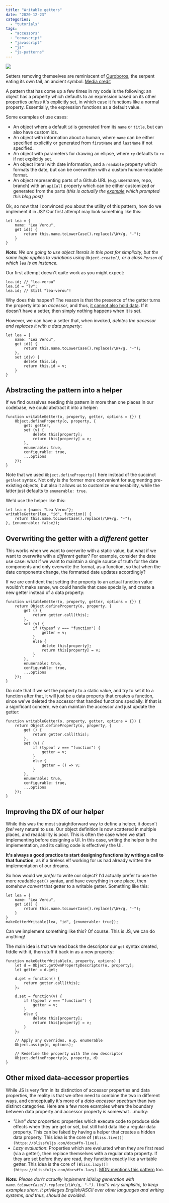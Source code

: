 ```yaml
---
title: "Writable getters"
date: "2020-12-23"
categories: 
  - "tutorials"
tags: 
  - "accessors"
  - "ecmascript"
  - "javascript"
  - "js"
  - "js-patterns"
---
```


![](https://lea.verou.me/wp-content/uploads/2020/12/ouroboros.jpg)

Setters removing themselves are reminiscent of [Ouroboros](https://en.wikipedia.org/wiki/Ouroboros), the serpent eating its own tail, an ancient symbol. [Media credit](https://commons.wikimedia.org/wiki/File:The_serpent_Ouroboros,_from_Cyprianus,_18th_C_Wellcome_L0036620.jpg)

A pattern that has come up a few times in my code is the following: an object has a property which defaults to an expression based on its other properties _unless_ it's explicitly set, in which case it functions like a normal property. Essentially, the expression functions as a default value.

Some examples of use cases:

- An object where a default `id` is generated from its `name` or `title`, but can also have custom ids.
- An object with information about a human, where `name` can be either specified explicitly or generated from `firstName` and `lastName` if not specified.
- An object with parameters for drawing an ellipse, where `ry` defaults to `rx` if not explicitly set.
- An object literal with date information, and a `readable` property which formats the date, but can be overwritten with a custom human-readable format.
- An object representing parts of a Github URL (e.g. username, repo, branch) with an `apiCall` property which can be either customized or generated from the parts _(this is actually the [example](https://github.com/mavoweb/mavo/pull/670#issuecomment-749585736) which prompted this blog post)_

Ok, so now that I convinced you about the utility of this pattern, how do we implement it in JS? Our first attempt may look something like this:

```
let lea = {
	name: "Lea Verou",
	get id() {
		return this.name.toLowerCase().replace(/\W+/g, "-");
	}
}
```

_**Note:** We are going to use object literals in this post for simplicity, but the same logic applies to variations using `Object.create()`, or a class `Person` of which `lea` is an instance._

Our first attempt doesn't quite work as you might expect:

```
lea.id; // "lea-verou"
lea.id = "lv";
lea.id; // Still "lea-verou"!
```

Why does this happen? The reason is that the presence of the getter turns the property into an _accessor_, and thus, [it cannot also hold data](https://developer.mozilla.org/en-US/docs/Web/JavaScript/Reference/Global_Objects/Object/defineProperty#Description:~:text=Property%20descriptors%20present%20in%20objects%20come,two%20flavors%3B%20it%20cannot%20be%20both.). If it doesn't have a setter, then simply nothing happens when it is set.

However, we can have a setter that, when invoked, _deletes the accessor and replaces it with a data property_:

```
let lea = {
	name: "Lea Verou",
	get id() {
		return this.name.toLowerCase().replace(/\W+/g, "-");
	},
	set id(v) {
		delete this.id;
		return this.id = v;
	}
}
```

## Abstracting the pattern into a helper

If we find ourselves needing this pattern in more than one places in our codebase, we could abstract it into a helper:

```
function writableGetter(o, property, getter, options = {}) {
	Object.defineProperty(o, property, {
		get: getter,
		set (v) {
			delete this[property];
			return this[property] = v;
		},
		enumerable: true,
		configurable: true,
		...options
	});
}
```

Note that we used `Object.defineProperty()` here instead of the succinct `get`/`set` syntax. Not only is the former more convenient for augmenting pre-existing objects, but also it allows us to customize enumerability, while the latter just defaults to `enumerable: true`.

We'd use the helper like this:

```
let lea = {name: "Lea Verou"};
writableGetter(lea, "id", function() {
	return this.name.toLowerCase().replace(/\W+/g, "-");
}, {enumerable: false});
```

## Overwriting the getter with a _different_ getter

This works when we want to overwrite with a static value, but what if we want to overwrite with a _different_ getter? For example, consider the date use case: what if we want to maintain a single source of truth for the date components and only overwrite the format, as a function, so that when the date components change, the formatted date updates accordingly?

If we are confident that setting the property to an actual function value wouldn't make sense, we could handle that case specially, and create a new getter instead of a data property:

```
function writableGetter(o, property, getter, options = {}) {
	return Object.defineProperty(o, property, {
		get () {
			return getter.call(this);
		},
		set (v) {
			if (typeof v === "function") {
				getter = v;
			}
			else {
				delete this[property];
				return this[property] = v;
			}
		},
		enumerable: true,
		configurable: true,
		...options
	});
}
```

Do note that if we set the property to a static value, and try to set it to a function after that, it will just be a data property that creates a function, since we've deleted the accessor that handled functions specially. If that is a significant concern, we can maintain the accessor and just update the getter:

```
function writableGetter(o, property, getter, options = {}) {
	return Object.defineProperty(o, property, {
		get () {
			return getter.call(this);
		},
		set (v) {
			if (typeof v === "function") {
				getter = v;
			}
			else {
				getter = () => v;
			}
		},
		enumerable: true,
		configurable: true,
		...options
	});
}
```

## Improving the DX of our helper

While this was the most straightforward way to define a helper, it doesn't _feel_ very natural to use. Our object definition is now scattered in multiple places, and readability is poor. This is often the case when we start implementing before designing a UI. In this case, writing the helper is the implementation, and its calling code is effectively the UI.

**It's always a good practice to start designing functions by writing a call to that function**, as if a tireless elf working for us had already written the implementation of our dreams.

So how would we _prefer_ to write our object? I'd actually prefer to use the more readable `get()` syntax, and have everything in one place, then somehow _convert_ that getter to a writable getter. Something like this:

```
let lea = {
	name: "Lea Verou",
	get id() {
		return this.name.toLowerCase().replace(/\W+/g, "-");
	}
}
makeGetterWritable(lea, "id", {enumerable: true});
```

Can we implement something like this? Of course. This is JS, we can do anything!

The main idea is that we read back the descriptor our `get` syntax created, fiddle with it, then stuff it back in as a new property:

```
function makeGetterWritable(o, property, options) {
	let d = Object.getOwnPropertyDescriptor(o, property);
	let getter = d.get;

	d.get = function() {
		return getter.call(this);
	};

	d.set = function(v) {
		if (typeof v === "function") {
			getter = v;
		}
		else {
			delete this[property];
			return this[property] = v;
		}
	};

	// Apply any overrides, e.g. enumerable
	Object.assign(d, options);

	// Redefine the property with the new descriptor
	Object.defineProperty(o, property, d)
}
```

## Other mixed data-accessor properties

While JS is very firm in its distinction of accessor properties and data properties, the reality is that we often need to combine the two in different ways, and conceptually it's more of a _data-accessor spectrum_ than two distinct categories. Here are a few more examples where the boundary between data property and accessor property is somewhat ...murky:

- _"Live" data properties_: properties which execute code to produce side effects when they are get or set, but still hold data like a regular data property. This can be faked by having a helper that creates a hidden data property. This idea is the core of `[Bliss.live()](https://blissfuljs.com/docs#fn-live)`.
- _Lazy evaluation_: Properties which are evaluated when they are first read (via a getter), then replace themselves with a regular data property. If they are set before they are read, they function exactly like a writable getter. This idea is the core of `[Bliss.lazy()](https://blissfuljs.com/docs#fn-lazy)`. [MDN mentions this pattern](https://developer.mozilla.org/en-US/docs/Web/JavaScript/Reference/Functions/get#Smart_self-overwriting_lazy_getters) too.

_**Note:** Please don't actually implement id/slug generation with `name.toLowerCase().replace(/\W+/g, "-")`. That's very simplistic, to keep examples short. It privileges English/ASCII over other languages and writing systems, and thus, should be avoided._
